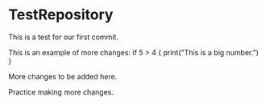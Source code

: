 # TestRepository

This is a test for our first commit.

This is an example of more changes:
if 5 > 4 { 
    print("This is a big number.")
}

More changes to be added here.

Practice making more changes.


